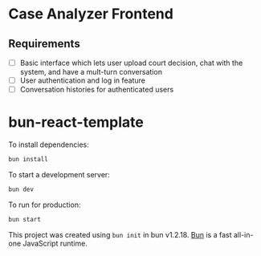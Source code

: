# Case Analyzer Frontend

## Requirements

- [ ] Basic interface which lets user upload court decision, chat with the system, and have a mult-turn conversation
- [ ] User authentication and log in feature
- [ ] Conversation histories for authenticated users

# bun-react-template

To install dependencies:

```bash
bun install
```

To start a development server:

```bash
bun dev
```

To run for production:

```bash
bun start
```

This project was created using `bun init` in bun v1.2.18. [Bun](https://bun.sh) is a fast all-in-one JavaScript runtime.
